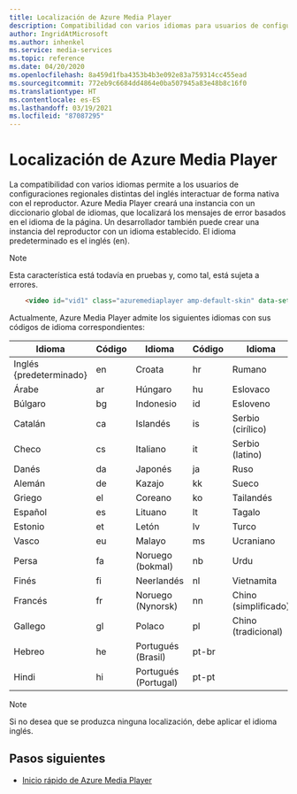 ```yaml
---
title: Localización de Azure Media Player
description: Compatibilidad con varios idiomas para usuarios de configuraciones regionales que no estén en inglés.
author: IngridAtMicrosoft
ms.author: inhenkel
ms.service: media-services
ms.topic: reference
ms.date: 04/20/2020
ms.openlocfilehash: 8a459d1fba4353b4b3e092e83a759314cc455ead
ms.sourcegitcommit: 772eb9c6684dd4864e0ba507945a83e48b8c16f0
ms.translationtype: HT
ms.contentlocale: es-ES
ms.lasthandoff: 03/19/2021
ms.locfileid: "87087295"
---
```

# <a name="azure-media-player-localization"></a>Localización de Azure Media Player #

La compatibilidad con varios idiomas permite a los usuarios de configuraciones regionales distintas del inglés interactuar de forma nativa con el reproductor. Azure Media Player creará una instancia con un diccionario global de idiomas, que localizará los mensajes de error basados en el idioma de la página. Un desarrollador también puede crear una instancia del reproductor con un idioma establecido. El idioma predeterminado es el inglés (en).

> [!NOTE]
> Esta característica está todavía en pruebas y, como tal, está sujeta a errores.

```html
    <video id="vid1" class="azuremediaplayer amp-default-skin" data-setup='{"language":"es"}'>...</video>
```

Actualmente, Azure Media Player admite los siguientes idiomas con sus códigos de idioma correspondientes:

| Idioma            | Código | Idioma                | Código   | Idioma                | Código         |
|---------------------|------|-------------------------|--------|-------------------------|--------------|
| Inglés {predeterminado}   | en   | Croata                | hr     | Rumano                | ro           |
| Árabe              | ar   | Húngaro               | hu     | Eslovaco                  | sk           |
| Búlgaro           | bg   | Indonesio              | id     | Esloveno                 | sl           |
| Catalán             | ca   | Islandés               | is     | Serbio (cirílico)      | sr-cyrl-cs   |
| Checo               | cs   | Italiano                 | it     | Serbio (latino)         | sr-latn-rs   |
| Danés              | da   | Japonés                | ja     | Ruso                 | ru           |
| Alemán              | de   | Kazajo                  | kk     | Sueco                 | sv           |
| Griego               | el   | Coreano                  | ko     | Tailandés                    | th           |
| Español             | es   | Lituano              | lt     | Tagalo                 | tl           |
| Estonio            | et   | Letón                 | lv     | Turco                 | tr           |
| Vasco              | eu   | Malayo               | ms     | Ucraniano               | uk           |
| Persa               | fa   | Noruego (bokmal)     | nb     | Urdu                    | ur           |
| Finés             | fi   | Neerlandés                   | nl     | Vietnamita              | vi           |
| Francés              | fr   | Noruego (Nynorsk)     | nn     | Chino (simplificado)    | zh-hans      |
| Gallego            | gl   | Polaco                  | pl     | Chino (tradicional)   | zh-hant      |
| Hebreo              | he   | Portugués (Brasil)     | pt-br  |                         |              |
| Hindi               | hi   | Portugués (Portugal)   | pt-pt  |                         |              |


> [!NOTE]
> Si no desea que se produzca ninguna localización, debe aplicar el idioma inglés.

## <a name="next-steps"></a>Pasos siguientes ##

- [Inicio rápido de Azure Media Player](azure-media-player-quickstart.md)
